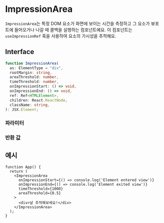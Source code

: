 # ImpressionArea

`ImpressionArea`는 특정 DOM 요소가 화면에 보이는 시간을 측정하고 그 요소가 뷰포트에 들어오거나 나갈 때 콜백을 실행하는 컴포넌트예요. 이 컴포넌트는 `useImpressionRef` 훅을 사용하여 요소의 가시성을 추적해요.

## Interface
```ts
function ImpressionArea(
  as: ElementType = "div",
  rootMargin: string,
  areaThreshold: number,
  timeThreshold: number,
  onImpressionStart: () => void,
  onImpressionEnd: () => void,
  ref: Ref<HTMLElement>,
  children: React.ReactNode,
  className: string,
): JSX.Element;

```

### 파라미터

<Interface
  name="as"
  type="ElementType"
  description="렌더링할 HTML 태그예요. 기본값은 <code>div</code>예요."
/>

<Interface
  name="rootMargin"
  type="string"
  description="감지 영역을 조정하기 위한 마진이에요."
/>

<Interface
  name="areaThreshold"
  type="number"
  description="요소가 보여져야 할 최소 비율이에요 (0에서 1 사이)."
/>

<Interface
  name="timeThreshold"
  type="number"
  description="요소가 보여져야 할 최소 시간이에요 (밀리초 단위)."
/>

<Interface
  name="onImpressionStart"
  type="() => void"
  description="요소가 뷰에 들어올 때 실행되는 콜백 함수예요."
/>

<Interface
  name="onImpressionEnd"
  type="() => void"
  description="요소가 뷰에서 나갈 때 실행되는 콜백 함수예요."
/>

<Interface
  name="ref"
  type="Ref<HTMLElement>"
  description="요소에 대한 참조예요."
/>

<Interface
  name="children"
  type="React.ReactNode"
  description="컴포넌트 안에서 렌더링될 자식 요소들이에요."
/>

<Interface
  name="className"
  type="string"
  description="스타일링을 위한 추가 클래스 이름들이에요."
/>

### 반환 값

<Interface
  name=""
  type="JSX.Element"
  description="자식 요소들의 가시성을 추적하는 React 컴포넌트예요."
/>


## 예시

```tsx
function App() {
  return (
    <ImpressionArea
      onImpressionStart={() => console.log('Element entered view')}
      onImpressionEnd={() => console.log('Element exited view')}
      timeThreshold={1000}
      areaThreshold={0.5}
    >
      <div>날 추적해보세요!</div>
    </ImpressionArea>
  );
}
```
  
